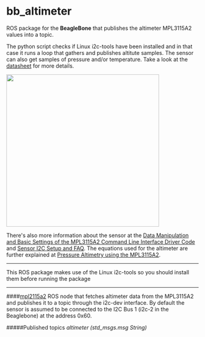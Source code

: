 bb_altimeter
============


ROS package for the **BeagleBone** that publishes the altimeter MPL3115A2 values into a topic. 

The python script checks if Linux i2c-tools have been installed and in that case it runs a loop that gathers and publishes altitute samples. The sensor can also get samples of pressure and/or temperature. Take a look at the [datasheet](http://dlnmh9ip6v2uc.cloudfront.net/datasheets/Sensors/Pressure/MPL3115A2.pdf) for more details.

<img src="https://raw.github.com/vmayoral/beagle-ros/master/docs/images/bb_altimeter.png" width="400px" />

There's also more information about the sensor at the [Data Manipulation and Basic Settings of the MPL3115A2 Command Line Interface Driver Code](http://cache.freescale.com/files/sensors/doc/app_note/AN4519.pdf) and [Sensor I2C Setup and FAQ](http://cache.freescale.com/files/sensors/doc/app_note/AN4481.pdf?fpsp=1&WT_TYPE=Application%20Notes&WT_VENDOR=FREESCALE&WT_FILE_FORMAT=pdf&WT_ASSET=Documentation). The equations used for the altimeter are further explained at [Pressure Altimetry using the MPL3115A2](http://cache.freescale.com/files/sensors/doc/app_note/AN4528.pdf?fpsp=1&WT_TYPE=Application%20Notes&WT_VENDOR=FREESCALE&WT_FILE_FORMAT=pdf&WT_ASSET=Documentation).

----------------

This ROS package makes use of the Linux i2c-tools so you should install them before running the package

--------------

####[mpl2115a2](https://github.com/vmayoral/bb_altimeter/blob/master/scripts/mpl2115a2.py)
ROS node that fetches altimeter data from the MPL3115A2 and publishes it to a topic through the i2c-dev interface. By default the sensor is assumed to be connected to the I2C Bus 1 (i2c-2 in the Beaglebone) at the address 0x60.

#####Published topics
*altimeter (std_msgs.msg String)*
